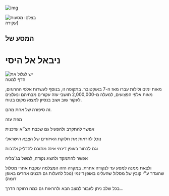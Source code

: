 ![img](img/#cover&&&&nibal_2023.jpg)

<img src="img/bts_logo.svg" alt="בצלם: מסעות עקירה]" style="max-width:100px;height:auto;">

## המסע של
# ניבאל אל היסי

<img src="img/scrol-signal.svg" alt="יש לגלול את הדף למטה" style="max-width:100px;height:auto;">


[](img/#cover&10&&&nibal_2023.jpg)
מאות ימים ולילות עברו מאז ה-7 באוקטובר. בתקופה זו, בנוסף לעשרות אלפי ההרוגים, מאות אלפי הפצועים, למעלה מ-2,000,000 תושבי עזה עקורים מבתיהם ונאלצים לעקור שוב ושוב בנסיון למצוא מקום בטוח.


[](img/#cover&10&&&nibal_2023.jpg)
זה סיפורה של אחת מהם.


[](https://x.com/home?lang=en)
מפת עזה


[](map/#31.52261,34.43650,14.03,37.6,0.0/+overlay)
אפשר להתקרב ולהפעיל גם שכבת תצ״א עדכנית


[](map/#31.42380,34.35370,10.00,37.6,0.0/+idf-poly-outlines)
נוכל להראות את חלוקת האיזורים של הצבא הישראלי


[](map/#31.42380,34.35370,10.00,37.6,0.0/+idf-poly,+idf-poly-outlines)
וגם לבחור באופן דינמי איזה מתוכם להדליק ולכבות


[](map/#31.52888,34.47937,18.14,15.0,0/+jabalia,+rafah)
אפשר להתמקד ולהציג נקודה, למשל בג׳בליה


[](map/#31.42924,34.37811,13.67,-143.4,0.0/+jabalia-rafah:follow,+jabalia,+rafah)
ולצאת ממנה למסע עד לנקודה אחרת. במקרה הזה המצלמה עוקבת אחרי מסלול שהוגדר ע״י קובץ של מסלול שהעלינו באופן דינמי (נוכל להעלות גם תכנים אחרים באופן דומה)


[](map/#31.38169,34.34570,10.45,1.6,59.0/+jabalia,+rafah,+jabalia-rafah:stop)
בכל שלב ניתן לעבור למצב הבא ולהראות גם כמה רחוקה הדרך...

